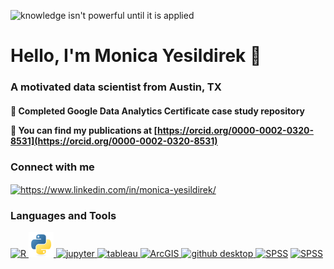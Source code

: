 <p align="left">
<img src="https://i0.wp.com/linkedinheaders.com/wp-content/uploads/2018/02/sunset-ocean-header.jpg?fit=1584%2C396&ssl=1" alt="knowledge isn't powerful until it is applied" width="800" height="200"/> 
</p>

<h1 align="left">Hello, I'm Monica Yesildirek 👋 </h1>
<h3 align="left">A motivated data scientist from Austin, TX</h3>
<h4 align="left">

🔭 Completed Google Data Analytics Certificate case study repository

📝 You can find my publications at [https://orcid.org/0000-0002-0320-8531](https://orcid.org/0000-0002-0320-8531)
</h4>
<h3 align="left">Connect with me</h3>
<p align="left">
<a href="https://www.linkedin.com/in/monica-yesildirek/" target="blank"><img align="center" src="https://www.edigitalagency.com.au/wp-content/uploads/Linkedin-logo-png.png" alt="https://www.linkedin.com/in/monica-yesildirek/" height="30" width="120" /></a>
</p>

<h3 align="left">Languages and Tools</h3>
<p align="left"> 
<a href="https://cran.r-project.org/bin/windows/base/" target="blank">
<img src="https://www.r-project.org/logo/Rlogo.png" alt="R" width="48" height="38"/> </a>
<a href="https://www.python.org/downloads/" target="blank">
<img src="https://raw.githubusercontent.com/devicons/devicon/master/icons/python/python-original.svg" alt="python" width="40" height="40"/>  </a>
<a href="https://jupyter.org/" target="blank">
<img src="https://upload.wikimedia.org/wikipedia/commons/3/38/Jupyter_logo.svg" alt="jupyter" width="40" height="40"/>  </a>
<a href="https://www.tableau.com/products/cloud-bi" target="blank">
<img src="https://pbs.twimg.com/profile_images/1268207088683020288/d9agkn4h_400x400.jpg" alt="tableau" width="47" height="47"/>  </a>
<a href="https://www.esri.com/en-us/arcgis/products/arcgis-pro/overview">
<img src="https://upload.wikimedia.org/wikipedia/commons/thumb/d/df/ArcGIS_logo.png/600px-ArcGIS_logo.png?20200916120335" alt="ArcGIS" width="40" height="40"/> </a>
<a href="https://desktop.github.com/">
<img src="https://upload.wikimedia.org/wikipedia/commons/thumb/a/ae/Github-desktop-logo-symbol.svg/1024px-Github-desktop-logo-symbol.svg.png" alt="github desktop" alt="Git" width="40" height="40"/> </a>
<a href="https://www.ibm.com/analytics/spss-statistics-software" target="blank">
<img src="https://upload.wikimedia.org/wikipedia/commons/thumb/e/ea/Logo_SPSS.png/640px-Logo_SPSS.png" alt="SPSS" width="40" height="40"/></a>
<a href="https://earthengine.google.com" target="blank">
<img src="https://earthengine.google.com/static/images/earth-engine-logo.png" alt="SPSS" width="40" height="40"/></a></p>

